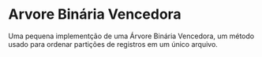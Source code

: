 # Arvore Binária Vencedora
Uma pequena implementção de uma Árvore Binária Vencedora, um método usado para ordenar partições de registros em um único arquivo.
